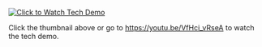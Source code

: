 

[![Click to Watch Tech Demo](https://img.youtube.com/vi/VfHci_vRseA/0.jpg)](https://www.youtube.com/watch?v=VfHci_vRseA)









Click the thumbnail above or go to https://youtu.be/VfHci_vRseA to watch the tech demo.
